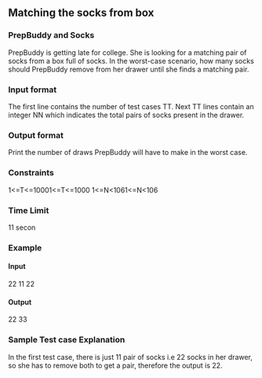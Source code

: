 ## Matching the socks from box

### PrepBuddy and Socks

PrepBuddy is getting late for college. She is looking for a matching pair of socks from a box full of socks. In the worst-case scenario, how many socks should PrepBuddy remove from her drawer until she finds a matching pair.

### Input format

The first line contains the number of test cases TT. 
Next TT lines contain an integer NN which indicates the total pairs of socks present in the drawer.

### Output format

Print the number of draws PrepBuddy will have to make in the worst case.

### Constraints

1<=T<=10001<=T<=1000 1<=N<1061<=N<106

### Time Limit

11 ​secon

### Example

#### Input

22 11 22

#### Output

22 33

### Sample Test case Explanation

In the first test case, there is just 11 pair of socks i.e 22 socks in her drawer, so she has to remove both to get a pair, therefore the output is 22.
